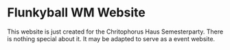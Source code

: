 # Flunkyball WM Website

This website is just created for the Chritophorus Haus Semesterparty. There is nothing special about it. 
It may be adapted to serve as a event website.
